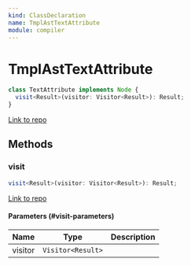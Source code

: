 ```yaml
---
kind: ClassDeclaration
name: TmplAstTextAttribute
module: compiler
---
```


# TmplAstTextAttribute

```ts
class TextAttribute implements Node {
  visit<Result>(visitor: Visitor<Result>): Result;
}
```

[Link to repo](https://github.com/timdeschryver/angular/blob/master/packages/compiler/src/render3/r3_ast.ts#L33-L40)

## Methods

### visit

```ts
visit<Result>(visitor: Visitor<Result>): Result;
```

[Link to repo](https://github.com/timdeschryver/angular/blob/master/packages/compiler/src/render3/r3_ast.ts#L37-L39)

#### Parameters (#visit-parameters)

| Name    | Type              | Description |
| ------- | ----------------- | ----------- |
| visitor | `Visitor<Result>` |             |
